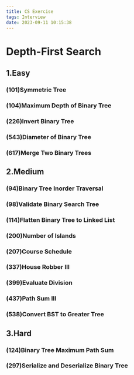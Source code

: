 ```yaml
---
title: CS Exercise
tags: Interview
date: 2023-09-11 10:15:38
---
```


# Depth-First Search

##   1.Easy

###   (101)Symmetric Tree

###   (104)Maximum Depth of Binary Tree

###   (226)Invert Binary Tree

###   (543)Diameter of Binary Tree

###   (617)Merge Two Binary Trees

##   2.Medium

###   (94)Binary Tree Inorder Traversal

###   (98)Validate Binary Search Tree

###   (114)Flatten Binary Tree to Linked List

###   (200)Number of Islands

###   (207)Course Schedule

###   (337)House Robber III

###   (399)Evaluate Division

###   (437)Path Sum III

###   (538)Convert BST to Greater Tree

##   3.Hard

###   (124)Binary Tree Maximum Path Sum

###   (297)Serialize and Deserialize Binary Tree

